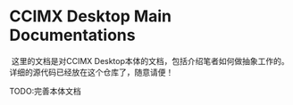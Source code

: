# CCIMX Desktop Main Documentations

​	这里的文档是对CCIMX Desktop本体的文档，包括介绍笔者如何做抽象工作的。详细的源代码已经放在这个仓库了，随意请便！

TODO:完善本体文档